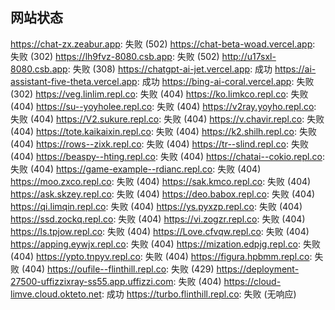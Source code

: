 ## 网站状态
https://chat-zx.zeabur.app: 失败 (502)
https://chat-beta-woad.vercel.app: 失败 (302)
https://lh9fvz-8080.csb.app: 失败 (502)
http://u17sxl-8080.csb.app: 失败 (308)
https://chatgpt-ai-jet.vercel.app: 成功
https://ai-assistant-five-theta.vercel.app: 成功
https://bing-ai-coral.vercel.app: 失败 (302)
https://veg.linlim.repl.co: 失败 (404)
https://ko.limkco.repl.co: 失败 (404)
https://su--yoyholee.repl.co: 失败 (404)
https://v2ray.yoyho.repl.co: 失败 (404)
https://V2.sukure.repl.co: 失败 (404)
https://v.chavir.repl.co: 失败 (404)
https://tote.kaikaixin.repl.co: 失败 (404)
https://k2.shilh.repl.co: 失败 (404)
https://rows--zixk.repl.co: 失败 (404)
https://tr--slind.repl.co: 失败 (404)
https://beaspy--hting.repl.co: 失败 (404)
https://chatai--cokio.repl.co: 失败 (404)
https://game-example--rdianc.repl.co: 失败 (404)
https://moo.zxco.repl.co: 失败 (404)
https://sak.kmco.repl.co: 失败 (404)
https://ask.skzey.repl.co: 失败 (404)
https://deo.babox.repl.co: 失败 (404)
https://qi.limqin.repl.co: 失败 (404)
https://ys.pyxzp.repl.co: 失败 (404)
https://ssd.zockq.repl.co: 失败 (404)
https://vi.zogzr.repl.co: 失败 (404)
https://ls.tpjow.repl.co: 失败 (404)
https://Love.cfvqw.repl.co: 失败 (404)
https://apping.eywjx.repl.co: 失败 (404)
https://mization.edpjg.repl.co: 失败 (404)
https://ypto.tnpyv.repl.co: 失败 (404)
https://figura.hpbmm.repl.co: 失败 (404)
https://oufile--flinthill.repl.co: 失败 (429)
https://deployment-27500-uffizzixray-ss55.app.uffizzi.com: 失败 (404)
https://cloud-limve.cloud.okteto.net: 成功
https://turbo.flinthill.repl.co: 失败 (无响应)
